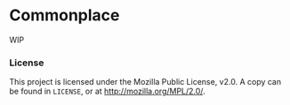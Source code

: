 # Commonplace
WIP

### License
This project is licensed under the Mozilla Public License, v2.0. A copy can be found in `LICENSE`, or at http://mozilla.org/MPL/2.0/.
